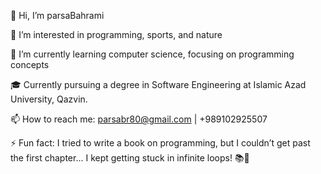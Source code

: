 👋 Hi, I’m parsaBahrami

👀 I’m interested in programming, sports, and nature

🌱 I’m currently learning computer science, focusing on programming concepts

🎓 Currently pursuing a degree in Software Engineering at Islamic Azad University, Qazvin.

📫 How to reach me: parsabr80@gmail.com | +989102925507

⚡ Fun fact: I tried to write a book on programming, but I couldn’t get past the first chapter... I kept getting stuck in infinite loops! 📚🔄

